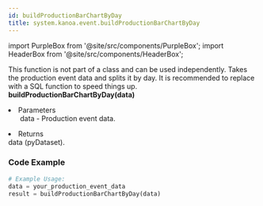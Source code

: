 ```yaml
---
id: buildProductionBarChartByDay
title: system.kanoa.event.buildProductionBarChartByDay
---
```


import PurpleBox from '@site/src/components/PurpleBox';
import HeaderBox from '@site/src/components/HeaderBox';

<PurpleBox>This function is not part of a class and can be used independently.</PurpleBox>
<HeaderBox header="Description">
    Takes the production event data and splits it by day. It is recommended to replace with a SQL function to speed things up.
</HeaderBox>
<HeaderBox header="Syntax">
    <b>buildProductionBarChartByDay(data)</b>
    <li>Parameters <br />
        <ul>
            data - Production event data.
        </ul>
    </li>
    <li>Returns <br />
        data (pyDataset).
    </li>
</HeaderBox>

### Code Example

```python
# Example Usage:
data = your_production_event_data
result = buildProductionBarChartByDay(data)
